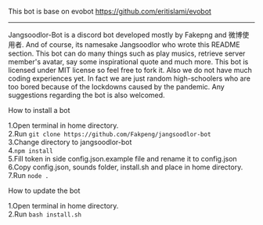 This bot is base on evobot https://github.com/eritislami/evobot
_______________________________________________________________

Jangsoodlor-Bot is a discord bot developed mostly by Fakepng and 微博使用者. And of course, its namesake Jangsoodlor who wrote this README section. This bot can do many things such as play musics, retrieve server member's avatar, say some inspirational quote and much more. This bot is licensed under MIT license so feel free to fork it. Also we do not have much coding experiences yet. In fact we are just random high-schoolers who are too bored because of the lockdowns caused by the pandemic. Any suggestions regarding the bot is also welcomed.

How to install a bot

1.Open terminal in home directory.\
2.Run ```git clone https://github.com/Fakpeng/jangsoodlor-bot```\
3.Change directory to jangsoodlor-bot\
4.```npm install```\
5.Fill token in side config.json.example file and rename it to config.json\
6.Copy config.json, sounds folder, install.sh and place in home directory.\
7.Run ```node .```

How to update the bot

1.Open terminal in home directory.\
2.Run ```bash install.sh```